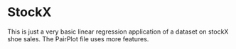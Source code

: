 # StockX

This is just a very basic linear regression application of a dataset on stockX shoe sales. The PairPlot file uses more features.
